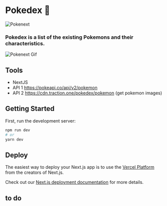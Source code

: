 # **Pokedex** :ghost:

![Pokenext](https://i.ibb.co/zHQHstK/image.png)
### Pokedex is a list of the existing Pokemons and their characteristics.

![Pokenext Gif](public/readme-demo.gif)

## **Tools**
- NextJS
- API 1 https://pokeapi.co/api/v2/pokemon
- API 2 https://cdn.traction.one/pokedex/pokemon (get pokemon images)

## **Getting Started**

First, run the development server:

```bash
npm run dev
# or
yarn dev
```
## **Deploy**

The easiest way to deploy your Next.js app is to use the [Vercel Platform](https://vercel.com/new?utm_medium=default-template&filter=next.js&utm_source=create-next-app&utm_campaign=create-next-app-readme) from the creators of Next.js.

Check out our [Next.js deployment documentation](https://nextjs.org/docs/deployment) for more details.

## **to do**

